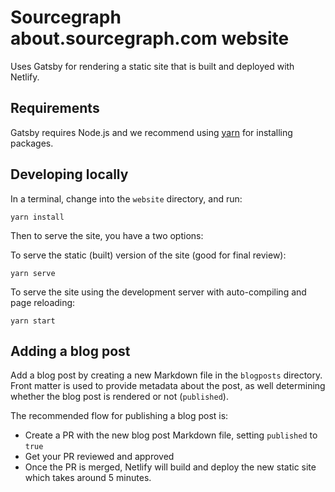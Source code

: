 # Sourcegraph about.sourcegraph.com website

Uses Gatsby for rendering a static site that is built and deployed with Netlify.

## Requirements

Gatsby requires Node.js and we recommend using [yarn](https://yarnpkg.com/en/) for installing packages.

## Developing locally

In a terminal, change into the `website` directory, and run:

```shell
yarn install
```

Then to serve the site, you have a two options:

To serve the static (built) version of the site (good for final review):

```shell
yarn serve
```

To serve the site using the development server with auto-compiling and page reloading:

```shell
yarn start
```

## Adding a blog post

Add a blog post by creating a new Markdown file in the `blogposts` directory. Front matter is used to provide metadata about the post, as well determining whether the blog post is rendered or not (`published`).

The recommended flow for publishing a blog post is:

 - Create a PR with the new blog post Markdown file, setting `published` to `true`
 - Get your PR reviewed and approved
 - Once the PR is merged, Netlify will build and deploy the new static site which takes around 5 minutes.
